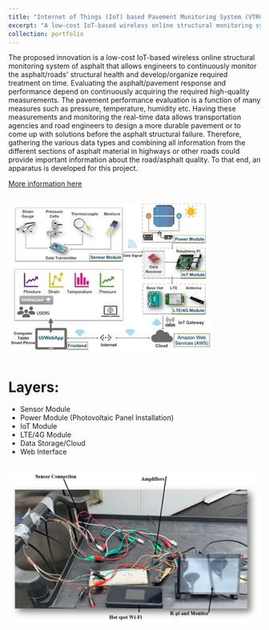 ```yaml
---
title: "Internet of Things (IoT) based Pavement Monitoring System (VTRC Project)"
excerpt: "A low-cost IoT-based wireless online structural monitoring system of asphalt.<br/><img src='/images/iotproject.jpg'>"
collection: portfolio
---
```


The proposed innovation is a low-cost IoT-based wireless online structural monitoring system of asphalt that allows engineers to continuously monitor the asphalt/roads' structural health and develop/organize required treatment on time. Evaluating the asphalt/pavement response and performance depend on continuously acquiring the required high-quality measurements. The pavement performance evaluation is a function of many measures such as pressure, temperature, humidity etc. Having these measurements and monitoring the real-time data allows transportation agencies and road engineers to design a more durable pavement or to come up with solutions before the asphalt structural failure. Therefore, gathering the various data types and combining all information from the different sections of asphalt material in highways or other roads could provide important information about the road/asphalt quality. To that end, an apparatus is developed for this project.

[More information here](https://ieeexplore.ieee.org/abstract/document/9694224)

<br/><img src='/images/iotproject.jpg'>

Layers:
======
* Sensor Module
* Power Module (Photovoltaic Panel Installation)
* IoT Module
* LTE/4G Module
* Data Storage/Cloud
* Web Interface

<br/><img src='/images/vtrc.png'>

